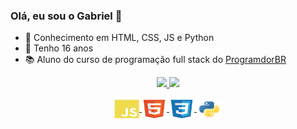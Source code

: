 ### Olá, eu sou o Gabriel 👋

- 🔭 Conhecimento em HTML, CSS, JS e Python
- 🎈 Tenho 16 anos
- 📚 Aluno do curso de programação full stack do <a href="https://programadorbr.com/" rel='next' target='_blank'>ProgramdorBR</a>

<div align="center">
  <a href="https://github.com/GabrielParreirass">
  <img height="180em" src="https://github-readme-stats.vercel.app/api?username=GabrielParreirass&show_icons=true&theme=dark&include_all_commits=true&count_private=true"/>
  <img height="180em" src="https://github-readme-stats.vercel.app/api/top-langs/?username=GabrielParreirass&layout=compact&langs_count=7&theme=dark"/>
</div>
  
 <div style="display: inline_block" align="center"><br>
    <img align="center" alt="Rafa-Js" height="30" width="40" src="https://raw.githubusercontent.com/devicons/devicon/master/icons/javascript/javascript-plain.svg">
    <img align="center" alt="Rafa-HTML" height="30" width="40" src="https://raw.githubusercontent.com/devicons/devicon/master/icons/html5/html5-original.svg">
    <img align="center" alt="Rafa-CSS" height="30" width="40" src="https://raw.githubusercontent.com/devicons/devicon/master/icons/css3/css3-original.svg">
    <img align="center" alt="Rafa-Python" height="30" width="40" src="https://raw.githubusercontent.com/devicons/devicon/master/icons/python/python-original.svg">
 </div>
  
  ##
